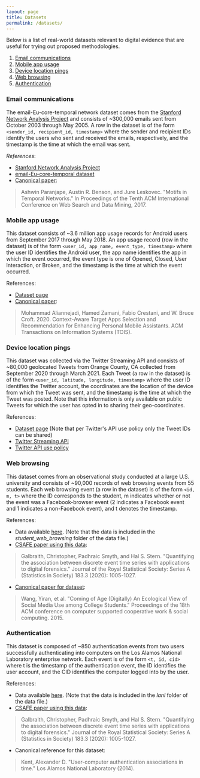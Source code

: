 ```yaml
---
layout: page
title: Datasets
permalink: /datasets/
---
```


Below is a list of real-world datasets relevant to digital evidence that are useful for trying out proposed methodologies.

1. [Email communications](#email-communication)
2. [Mobile app usage](#mobile-app-usage)
3. [Device location pings](#device-location-pings)
4. [Web browsing](#web-browsing)
5. [Authentication](#authentication)

### Email communications

The email-Eu-core-temporal network dataset comes from the <a href="https://snap.stanford.edu/index.html">Stanford Network Analysis Project</a> and consists of ~300,000 emails sent from October 2003 through May 2005. A row in the dataset is of the form `<sender_id, recipient_id, timestamp>` where the sender and recipient IDs identify the users who sent and received the emails, respectively, and the timestamp is the time at which the email was sent.

_References_:

* <a href="https://snap.stanford.edu/index.html">Stanford Network Analysis Project</a>
* <a href="https://snap.stanford.edu/data/email-Eu-core-temporal.html">email-Eu-core-temporal dataset</a>
* <a href="https://dl.acm.org/doi/abs/10.1145/3018661.3018731">Canonical paper</a>: 

> Ashwin Paranjape, Austin R. Benson, and Jure Leskovec. "Motifs in Temporal Networks." In Proceedings of the Tenth ACM International Conference on Web Search and Data Mining, 2017.

### Mobile app usage

This dataset consists of ~3.6 million app usage records for Android users from September 2017 through May 2018. An app usage record (row in the dataset) is of the form `<user_id, app_name, event_type, timestamp>` where the user ID identifies the Android user, the app name identifies the app in which the event occurred, the event type is one of Opened, Closed, User Interaction, or Broken, and the timestamp is the time at which the event occurred.

References:

* <a href="https://github.com/aliannejadi/LSApp">Dataset page</a>
* <a href="https://dl.acm.org/doi/abs/10.1145/3447678">Canonical paper</a>:

> Mohammad Aliannejadi, Hamed Zamani, Fabio Crestani, and W. Bruce Croft. 2020. Context-Aware Target Apps Selection and Recommendation for Enhancing Personal Mobile Assistants. ACM Transactions on Information Systems (TOIS).

### Device location pings

This dataset was collected via the Twitter Streaming API and consists of ~80,000 geolocated Tweets from Orange County, CA collected from September 2020 through March 2021. Each Tweet (a row in the dataset) is of the form `<user_id, latitude, longitude, timestamp>` where the user ID identifies the Twitter account, the coordinates are the location of the device from which the Tweet was sent, and the timestamp is the time at which the Tweet was posted. Note that this information is only available on public Tweets for which the user has opted in to sharing their geo-coordinates.

References:

* <a href="https://github.com/rlongjohn/test-website/tree/main/twitter_data">Dataset page</a> (Note that per Twitter's API use policy only the Tweet IDs can be shared)
* <a href="https://developer.twitter.com/en/docs/twitter-api/v1/tweets/filter-realtime/overview">Twitter Streaming API</a>
* <a href="https://developer.twitter.com/en/developer-terms/agreement-and-policy">Twitter API use policy</a>

### Web browsing

This dataset comes from an observational study conducted at a large U.S. university and consists of ~90,000 records of web browsing events from 55 students. Each web browsing event (a row in the dataset) is of the form `<id, m, t>` where the ID corresponds to the student, m indicates whether or not the event was a Facebook-browser event (2 indicates a Facebook event and 1 indicates a non-Facebook event), and t denotes the timestamp.

References:

* Data available <a href="https://github.com/UCIDataLab/assocr">here</a>. (Note that the data is included in the _student_web_browsing_ folder of the data file.)
* <a href="https://doi.org/10.1111/rssa.12549">CSAFE paper using this data</a>:

>Galbraith, Christopher, Padhraic Smyth, and Hal S. Stern. "Quantifying the association between discrete event time series with applications to digital forensics." Journal of the Royal Statistical Society: Series A (Statistics in Society) 183.3 (2020): 1005-1027.

* <a href="https://doi.org/10.1145/2675133.2675271">Canonical paper for dataset</a>:

>Wang, Yiran, et al. "Coming of Age (Digitally) An Ecological View of Social Media Use among College Students." Proceedings of the 18th ACM conference on computer supported cooperative work & social computing. 2015.

### Authentication

This dataset is composed of ~850 authentication events from two users successfully authenticating into computers on the Los Alamos National Laboratory enterprise network. Each event is of the form `<t, id, cid>` where t is the timestamp of the authentication event, the ID identifies the user account, and the CID identifies the computer logged into by the user.

References:

* Data available <a href="https://github.com/UCIDataLab/assocr">here</a>. (Note that the data is included in the _lanl_ folder of the data file.)
* <a href="https://doi.org/10.1111/rssa.12549">CSAFE paper using this data</a>:

>Galbraith, Christopher, Padhraic Smyth, and Hal S. Stern. "Quantifying the association between discrete event time series with applications to digital forensics." Journal of the Royal Statistical Society: Series A (Statistics in Society) 183.3 (2020): 1005-1027.

* Canonical reference for this dataset:

>Kent, Alexander D. "User-computer authentication associations in time." Los Alamos National Laboratory (2014).

